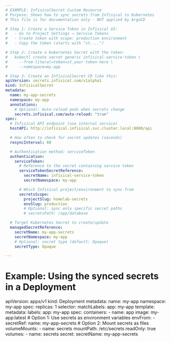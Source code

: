 ```yaml
---
# EXAMPLE: InfisicalSecret Custom Resource
# Purpose: Shows how to sync secrets from Infisical to Kubernetes
# This file is for documentation only - NOT applied by ArgoCD

# Step 1: Create a Service Token in Infisical UI:
#   - Go to Project Settings → Service Tokens
#   - Create token with scope: production environment
#   - Copy the token (starts with "st....")

# Step 2: Create a Kubernetes Secret with the token:
#   kubectl create secret generic infisical-service-token \
#     --from-literal=token=st.your-token-here \
#     --namespace=my-app

# Step 3: Create an InfisicalSecret CR like this:
apiVersion: secrets.infisical.com/v1alpha1
kind: InfisicalSecret
metadata:
  name: my-app-secrets
  namespace: my-app
  annotations:
    # Optional: Auto-reload pods when secrets change
    secrets.infisical.com/auto-reload: "true"
spec:
  # Infisical API endpoint (use internal service)
  hostAPI: http://infisical.infisical.svc.cluster.local:8080/api

  # How often to check for secret updates (seconds)
  resyncInterval: 60

  # Authentication method: serviceToken
  authentication:
    serviceToken:
      # Reference to the secret containing service token
      serviceTokenSecretReference:
        secretName: infisical-service-token
        secretNamespace: my-app

      # Which Infisical project/environment to sync from
      secretsScope:
        projectSlug: homelab-secrets
        envSlug: production
        # Optional: sync only specific secret paths
        # secretsPath: /app/database

  # Target Kubernetes Secret to create/update
  managedSecretReference:
    secretName: my-app-secrets
    secretNamespace: my-app
    # Optional: secret type (default: Opaque)
    secretType: Opaque

---
```

# Example: Using the synced secrets in a Deployment
apiVersion: apps/v1
kind: Deployment
metadata:
  name: my-app
  namespace: my-app
spec:
  replicas: 1
  selector:
    matchLabels:
      app: my-app
  template:
    metadata:
      labels:
        app: my-app
    spec:
      containers:
        - name: app
          image: my-app:latest
          # Option 1: Use secrets as environment variables
          envFrom:
            - secretRef:
                name: my-app-secrets
          # Option 2: Mount secrets as files
          volumeMounts:
            - name: secrets
              mountPath: /etc/secrets
              readOnly: true
      volumes:
        - name: secrets
          secret:
            secretName: my-app-secrets
